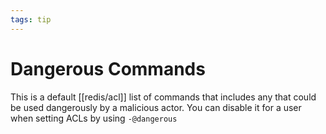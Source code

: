 ```yaml
---
tags: tip
---
```


# Dangerous Commands
This is a default [[redis/acl]] list of commands that includes any that could be used dangerously by a malicious actor. You can disable it for a user when setting ACLs by using `-@dangerous`
